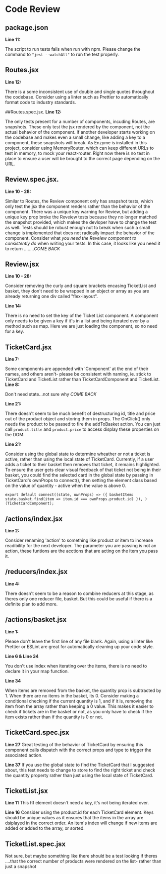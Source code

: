 # Code Review

## package.json
**Line 11:**


The script to run tests fails when run with npm. Please change the command to `"jest --watchAll"` to run the test properly.


## Routes.jsx
**Line 12:** 


There is a some inconsistent use of double and single quotes throughout the codebase. Consider using a linter such as Prettier to automatically format code to industry standards.

##Routes.spec.jsx.
**Line 12:**


The only tests present for a number of components, incuding Routes, are snapshots. These only test the jsx rendered by the component, not the actual behavior of the component. If another developer starts working on the codebase and makes even a small change, like adding a key to a component, these snapshots will break. As Enzyme is installed in this project, consider using MemoryRouter, which can keep different URLs to test in memory, to mock your react-router. Right now there is no test in place to ensure a user will be brought to the correct page depending on the URL.


## Review.spec.jsx.
**Line 10 - 28:**


Similar to Routes, the Review component only has snapshot tests, which only test the jsx the component renders rather than the behavior of the component. There was a unique key warning for Review, but adding a unique key prop broke the Reveiew tests because they no longer matched the snapshot provided, which makes the devloper have to change the test as well. Tests should be robust enough not to break when such a small change is implemented that does not radically impact the behavior of the component. Consider what *you need the Reveiew component to consistently do* when writing your tests. In this case, it looks like you need it to return ........*COME BACK*

## Review.jsx
**Line 10 - 28:**


Consider removing the curly and square brackets encasing TicketList and basket, they don't need to be wrapped in an object or array as you are already returning one div called "flex-layout".

**Line 14:**


There is no need to set the key of the Ticket List component. A component only needs to be given a key if it's in a list and being iterated over by a method such as map. Here we are just loading the component, so no need for a key.

## TicketCard.jsx
**Line 7:**


Some components are appended with 'Component' at the end of their names, and others aren't- please be consistent with naming, ie. stick to TicketCard and TicketList rather than TicketCardComponent and TicketList.
**Line 8:**


Don't need state...not sure why *COME BACK*

**Line 21:**


There doesn't seem to be much benefit of destructuring id, title and price out of the product object and storing them in props. The OnClick() only needs the product to be passed to fire the addToBasket action. You can just call `product.title` and `product.price` to access display these properties on the DOM.

**Line 21:**


Consider using the global state to determine wheather or not a ticket is active, rather than using the local state of TicketCard. Currently, if a user adds a ticket to their basket then removes that ticket, it remains highlighted. To ensure the user gets clear visual feedback of that ticket not being in their basket, you could find the selected card in the global state by passing in TicketCard's ownProps to connect(), then setting the element class based on the value of quantity - active when the value is above 0. 


`export default connect((state, ownProps) => ({
    basketItem: state.basket.find(item => item.id === ownProps.product.id)
}),
)(TicketCardComponent);`


## /actions/index.jsx
**Line 2:**

Consider renaming 'action' to something like product or item to increase readibility for the next developer. The parameter you are passing is not an action, these funtions are the acctions that are acting on the item you pass it.

## /reducers/index.jsx
**Line 4:**

There doesn't seem to be a reason to combine reducers at this stage, as theres only one reducer file, basket. But this could be useful if there is a definite plan to add more.

## /actions/basket.jsx
**Line 1:**

Please don't leave the first line of any file blank. Again, using a linter like Prettier or ESLint are great for automatically cleaning up your code style.

**Line 6 & Line 34**


You don't use index when iterating over the items, there is no need to declare it in your map function.


**Line 34**


When items are removed from the basket, the quantity prop is subtracted by 1. When there are no items in the basket, its 0. Consider making a conditional checking if the current quantity is 1, and if it is, removing the item from the array rather than keeping a 0 value. This makes it easier to check if tickets are in the basket or not, as you only have to check if the item exists rather than if the quantity is 0 or not.






## TicketCard.spec.jsx
**Line 27**
Great testing of the behavior of TicketCard by ensuring this component calls dispatch with the correct props and type to trigger the associated action.


**Line 37**
If you use the global state to find the TicketCard that I suggested about, this test needs to change to store to find the right ticket and check the quantity property rather than just using the local state of TicketCard.


## TicketList.jsx
**Line 11**
This h1 element doesn't need a key, it's not being iterated over.

**Line 16**
Consider using the product.id for each TicketCard element. Keys should be unique values as it ensures that the items in the array are dsiplayed in the correct order. An item's index will change if new items are added or added to the array, or sorted. 


## TicketList.spec.jsx
Not sure, but maybe something like there should be a test looking if theres ....that the correct number of products were rendered on the list- rather than just a snapshot